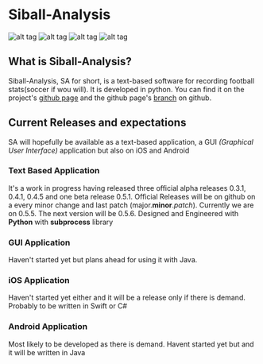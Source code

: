 # Siball-Analysis 
![alt tag](https://img.shields.io/badge/lines-1000%2B-brightgreen.svg)
![alt tag](https://img.shields.io/badge/commits-100%2B-green.svg)
![alt tag](https://img.shields.io/badge/beta-running-yellowgreen.svg)
![alt tag](https://img.shields.io/badge/alpha-closed-red.svg)
## What is Siball-Analysis?
Siball-Analysis, SA for short, is a text-based software for recording football stats(soccer if wou will). It is developed in python.  You can find it on the project's [github page](https://mangafas.github.io/siball-analysis/) and the github page's [branch](https://github.com/mangafas/siball-analysis/tree/gh-pages) on github.

## Current Releases and expectations
SA will hopefully be available as a text-based application, a GUI *(Graphical User Interface)* application but also on iOS and Android

### Text Based Application
It's a work in progress having released three official alpha releases 0.3.1, 0.4.1, 0.4.5 and one beta release 0.5.1. Official Releases will be on github on a every minor change and last patch (major.__minor__._patch_). Currently we are on 0.5.5. The next version will be 0.5.6. Designed and Engineered with **Python** with **subprocess** library

### GUI Application
Haven't started yet but plans ahead for using it with Java. 

### iOS Application
Haven't started yet either and it will be a release only if there is demand. Probably to be written in Swift or C#

### Android Application
Most likely to be developed as there is demand. Havent started yet but and it will be written in Java




